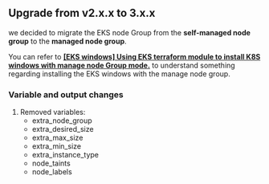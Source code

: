 ## **Upgrade from v2.x.x to 3.x.x**

we decided to migrate the EKS node Group from the **self-managed node group** to the **managed node group**.

You can refer to [**\[EKS windows\] Using EKS terraform module to install K8S windows with manage node Group mode.**](https://nimtechnology.com/2024/03/25/eks-windows-using-eks-terraform-module-to-install-k8s-windows-with-manage-node-group-mode/) to understand something regarding installing the EKS windows with the manage node group.

### Variable and output changes

1.  Removed variables:
    *   extra\_node\_group
    *   extra\_desired\_size 
    *   extra\_max\_size
    *   extra\_min\_size
    *   extra\_instance\_type
    *   node\_taints
    *   node\_labels
